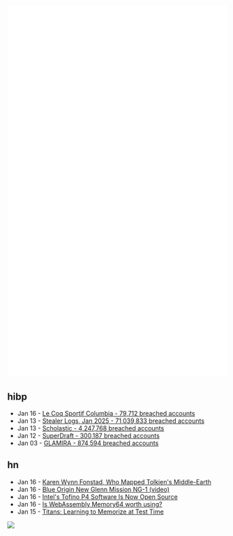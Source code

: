 ![Metrics](https://raw.githubusercontent.com/phixion/phixion/master/metrics.svg)

## hibp

<!--
for https://github.com/phixion/phixion/blob/main/.github/workflows/feeds.yml
-->
<!--START_SECTION:haveibeenpwnd-->
- Jan 16 - [Le Coq Sportif Columbia - 79,712 breached accounts](https://haveibeenpwned.com/PwnedWebsites#LeCoqSportif)
- Jan 13 - [Stealer Logs, Jan 2025 - 71,039,833 breached accounts](https://haveibeenpwned.com/PwnedWebsites#StealerLogsJan2025)
- Jan 13 - [Scholastic - 4,247,768 breached accounts](https://haveibeenpwned.com/PwnedWebsites#Scholastic)
- Jan 12 - [SuperDraft - 300,187 breached accounts](https://haveibeenpwned.com/PwnedWebsites#SuperDraft)
- Jan 03 - [GLAMIRA - 874,594 breached accounts](https://haveibeenpwned.com/PwnedWebsites#GLAMIRA)
<!--END_SECTION:haveibeenpwnd-->

## hn

<!--
for https://github.com/phixion/phixion/blob/main/.github/workflows/feeds.yml
-->
<!--START_SECTION:hn-->
- Jan 16 - [Karen Wynn Fonstad, Who Mapped Tolkien's Middle-Earth](https://www.nytimes.com/2025/01/13/obituaries/karen-wynn-fonstad-overlooked.html)
- Jan 16 - [Blue Origin New Glenn Mission NG-1 (video)](https://www.blueorigin.com/missions/ng-1)
- Jan 16 - [Intel's Tofino P4 Software Is Now Open Source](https://p4.org/intels-tofino-p4-software-is-now-open-source/)
- Jan 16 - [Is WebAssembly Memory64 worth using?](https://spidermonkey.dev/blog/2025/01/15/is-memory64-actually-worth-using.html)
- Jan 15 - [Titans: Learning to Memorize at Test Time](https://arxiv.org/abs/2501.00663)
<!--END_SECTION:hn-->

<!--
for https://yhype.me
-->
![](https://hit.yhype.me/github/profile?user_id=13013670)
